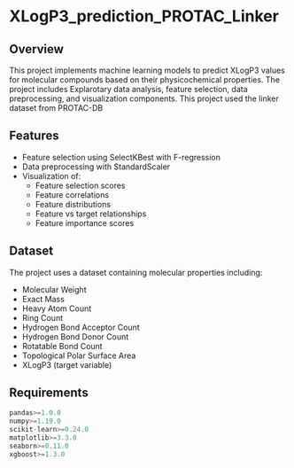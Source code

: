 # XLogP3_prediction_PROTAC_Linker

## Overview
This project implements machine learning models to predict XLogP3 values for molecular compounds based on their physicochemical properties. The project includes Explarotary data analysis, feature selection, data preprocessing, and visualization components. This project used the linker dataset from PROTAC-DB

## Features
- Feature selection using SelectKBest with F-regression
- Data preprocessing with StandardScaler
- Visualization of:
  - Feature selection scores
  - Feature correlations
  - Feature distributions
  - Feature vs target relationships
  - Feature importance scores

## Dataset
The project uses a dataset containing molecular properties including:
- Molecular Weight
- Exact Mass
- Heavy Atom Count
- Ring Count
- Hydrogen Bond Acceptor Count
- Hydrogen Bond Donor Count
- Rotatable Bond Count
- Topological Polar Surface Area
- XLogP3 (target variable)

## Requirements
```python
pandas>=1.0.0
numpy>=1.19.0
scikit-learn>=0.24.0
matplotlib>=3.3.0
seaborn>=0.11.0
xgboost>=1.3.0
